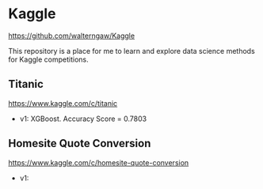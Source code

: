 # Kaggle
https://github.com/walterngaw/Kaggle

This repository is a place for me to learn and explore data science methods for Kaggle competitions.

## Titanic 
https://www.kaggle.com/c/titanic
- v1: XGBoost. Accuracy Score = 0.7803

## Homesite Quote Conversion
https://www.kaggle.com/c/homesite-quote-conversion
- v1: 